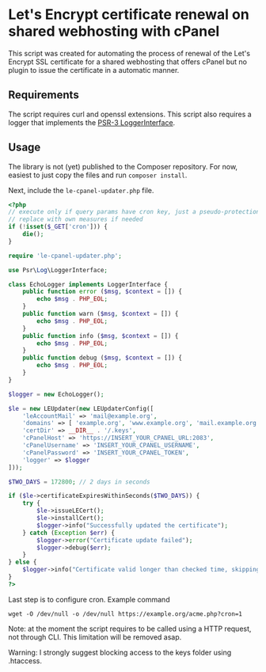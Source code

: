 # Let's Encrypt certificate renewal on shared webhosting with cPanel

This script was created for automating the process of renewal of the Let's Encrypt SSL certificate for a shared webhosting that offers cPanel but no plugin to issue the certificate in a automatic manner.

## Requirements

The script requires curl and openssl extensions.
This script also requires a logger that implements the [PSR-3 LoggerInterface](https://www.php-fig.org/psr/psr-3/).

## Usage

The library is not (yet) published to the Composer repository. For now, easiest to just copy the files and run `composer install`.

Next, include the `le-cpanel-updater.php` file.

```php
<?php
// execute only if query params have cron key, just a pseudo-protection
// replace with own measures if needed
if (!isset($_GET['cron'])) {
    die();
}

require 'le-cpanel-updater.php';

use Psr\Log\LoggerInterface;

class EchoLogger implements LoggerInterface {
    public function error ($msg, $context = []) {
        echo $msg . PHP_EOL;
    }
    public function warn ($msg, $context = []) {
        echo $msg . PHP_EOL;
    }
    public function info ($msg, $context = []) {
        echo $msg . PHP_EOL;
    }
    public function debug ($msg, $context = []) {
        echo $msg . PHP_EOL;
    }
}

$logger = new EchoLogger();

$le = new LEUpdater(new LEUpdaterConfig([
    'leAccountMail' => 'mail@example.org',
    'domains' => [ 'example.org', 'www.example.org', 'mail.example.org' ],
    'certDir' => __DIR__ . '/.keys',
    'cPanelHost' => 'https://INSERT_YOUR_CPANEL_URL:2083',
    'cPanelUsername' => 'INSERT_YOUR_CPANEL_USERNAME',
    'cPanelPassword' => 'INSERT_YOUR_CPANEL_TOKEN',
    'logger' => $logger
]));

$TWO_DAYS = 172800; // 2 days in seconds

if ($le->certificateExpiresWithinSeconds($TWO_DAYS)) {
    try {
        $le->issueLECert();
        $le->installCert();
        $logger->info("Successfully updated the certificate");
    } catch (Exception $err) {
        $logger->error("Certificate update failed");
        $logger->debug($err);
    }
} else {
    $logger->info("Certificate valid longer than checked time, skipping update");
}
?>
```

Last step is to configure cron. Example command

```
wget -O /dev/null -o /dev/null https://example.org/acme.php?cron=1
```

Note: at the moment the script requires to be called using a HTTP request, not through CLI.
This limitation will be removed asap.

Warning: I strongly suggest blocking access to the keys folder using .htaccess.


